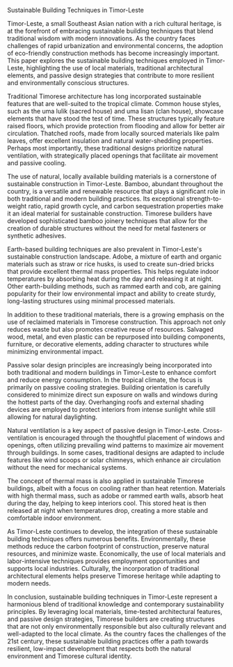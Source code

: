 Sustainable Building Techniques in Timor-Leste

Timor-Leste, a small Southeast Asian nation with a rich cultural heritage, is at the forefront of embracing sustainable building techniques that blend traditional wisdom with modern innovations. As the country faces challenges of rapid urbanization and environmental concerns, the adoption of eco-friendly construction methods has become increasingly important. This paper explores the sustainable building techniques employed in Timor-Leste, highlighting the use of local materials, traditional architectural elements, and passive design strategies that contribute to more resilient and environmentally conscious structures.

Traditional Timorese architecture has long incorporated sustainable features that are well-suited to the tropical climate. Common house styles, such as the uma lulik (sacred house) and uma lisan (clan house), showcase elements that have stood the test of time. These structures typically feature raised floors, which provide protection from flooding and allow for better air circulation. Thatched roofs, made from locally sourced materials like palm leaves, offer excellent insulation and natural water-shedding properties. Perhaps most importantly, these traditional designs prioritize natural ventilation, with strategically placed openings that facilitate air movement and passive cooling.

The use of natural, locally available building materials is a cornerstone of sustainable construction in Timor-Leste. Bamboo, abundant throughout the country, is a versatile and renewable resource that plays a significant role in both traditional and modern building practices. Its exceptional strength-to-weight ratio, rapid growth cycle, and carbon sequestration properties make it an ideal material for sustainable construction. Timorese builders have developed sophisticated bamboo joinery techniques that allow for the creation of durable structures without the need for metal fasteners or synthetic adhesives.

Earth-based building techniques are also prevalent in Timor-Leste's sustainable construction landscape. Adobe, a mixture of earth and organic materials such as straw or rice husks, is used to create sun-dried bricks that provide excellent thermal mass properties. This helps regulate indoor temperatures by absorbing heat during the day and releasing it at night. Other earth-building methods, such as rammed earth and cob, are gaining popularity for their low environmental impact and ability to create sturdy, long-lasting structures using minimal processed materials.

In addition to these traditional materials, there is a growing emphasis on the use of reclaimed materials in Timorese construction. This approach not only reduces waste but also promotes creative reuse of resources. Salvaged wood, metal, and even plastic can be repurposed into building components, furniture, or decorative elements, adding character to structures while minimizing environmental impact.

Passive solar design principles are increasingly being incorporated into both traditional and modern buildings in Timor-Leste to enhance comfort and reduce energy consumption. In the tropical climate, the focus is primarily on passive cooling strategies. Building orientation is carefully considered to minimize direct sun exposure on walls and windows during the hottest parts of the day. Overhanging roofs and external shading devices are employed to protect interiors from intense sunlight while still allowing for natural daylighting.

Natural ventilation is a key aspect of passive design in Timor-Leste. Cross-ventilation is encouraged through the thoughtful placement of windows and openings, often utilizing prevailing wind patterns to maximize air movement through buildings. In some cases, traditional designs are adapted to include features like wind scoops or solar chimneys, which enhance air circulation without the need for mechanical systems.

The concept of thermal mass is also applied in sustainable Timorese buildings, albeit with a focus on cooling rather than heat retention. Materials with high thermal mass, such as adobe or rammed earth walls, absorb heat during the day, helping to keep interiors cool. This stored heat is then released at night when temperatures drop, creating a more stable and comfortable indoor environment.

As Timor-Leste continues to develop, the integration of these sustainable building techniques offers numerous benefits. Environmentally, these methods reduce the carbon footprint of construction, preserve natural resources, and minimize waste. Economically, the use of local materials and labor-intensive techniques provides employment opportunities and supports local industries. Culturally, the incorporation of traditional architectural elements helps preserve Timorese heritage while adapting to modern needs.

In conclusion, sustainable building techniques in Timor-Leste represent a harmonious blend of traditional knowledge and contemporary sustainability principles. By leveraging local materials, time-tested architectural features, and passive design strategies, Timorese builders are creating structures that are not only environmentally responsible but also culturally relevant and well-adapted to the local climate. As the country faces the challenges of the 21st century, these sustainable building practices offer a path towards resilient, low-impact development that respects both the natural environment and Timorese cultural identity.